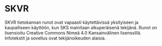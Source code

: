 # SKVR
SKVR tietokannan runot ovat vapaasti käytettävissä yksityiseen ja kaupalliseen käyttöön, kun SKS mainitaan alkuperäisenä tekijänä. Runot on lisensioitu Creative Commons Nimeä 4.0 Kansainvälinen lisenssillä. Infotekstit ja sovellus ovat tekijänoikeuden alaisia.
